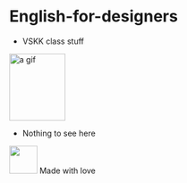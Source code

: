 # English-for-designers
- VSKK class stuff




<html>
<body>





<img src="https://media4.giphy.com/media/H5C8CevNMbpBqNqFjl/giphy.gif?cid=ecf05e47x3g8a6nb5zagi22rfwf3euq23qwc0ux22tiuil4o&rid=giphy.gif&ct=g" alt="a gif" style="width:100px;height:120px;">

</body>
</html>

- Nothing to see here















<img src="https://user-images.githubusercontent.com/116068259/196386753-2e596c0d-350d-4737-889d-021ebf3de668.jpg" 
     width="50" 
     height="50" /> Made with love
